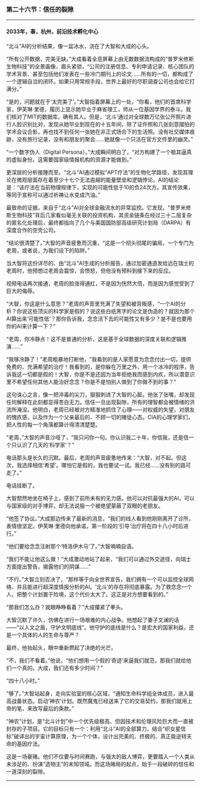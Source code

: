 ### **第二十六节：信任的裂隙**

---

#### **2033年，春，杭州，前沿技术孵化中心**

“北斗”AI的分析结果，像一盆冰水，浇在了大智和大成的心头。

“所有公开数据，完美无缺。”大成看着全息屏幕上由无数数据流构成的“普罗米修斯生物科技”的全景画像，眉头紧锁，“公司的注册信息、专利申请记录、核心团队的学术背景、甚至包括他们发表在一些冷门期刊上的论文……所有的一切，都构成了一个逻辑自洽的闭环。如果只用常规手段，世界上最好的尽职调查公司也会给它打满分。”

“是的，问题就在于‘太完美了’。”大智指着屏幕上的一处，“你看，他们的首席科学家，伊芙琳·里德，履历上显示她毕业于麻省理工，师从一位基因学界的泰斗。我们核对了MIT的数据库，确有其人。但是，‘北斗’通过对全球数万亿张公开照片进行人脸识别比对，发现从她毕业到现在的十五年间，除了证件照和几张刻意摆拍的学术会议合影，再也找不到任何一张她在非正式场合下的生活照。没有社交媒体痕跡，没有旅行记录，没有和朋友的聚会……她就像一个只活在官方文件里的幽灵。”

“一个数字伪人（Digital Persona）。”大成瞬间明白了，“对方构建了一个极其逼真的虚拟身份。这需要国家级情报机构的资源才能做到。”

更深层的分析接踵而至。“北斗”AI通过模拟“APT疗法”的生物化学路径，发现其理论在微观层面存在着至少十七个无法逾越的能量壁垒和逻辑悖论。AI的结论是：“该疗法在当前物理规律下，实现的可能性低于10的负24次方。其宣传效果，等同于宣称可以通过祈祷让水变成汽油。”

最致命的证据，来自于“北斗”AI对全球金融流水的异常监控。它发现，“普罗米修斯生物科技”背后几家看似毫无关联的投资机构，其资金链条在经过三十二层复杂的匿名化处理后，最终都指向了几个与美国国防部高级研究计划局（DARPA）有深度合作的空壳公司。

“结论很清楚了。”大智的声音疲惫而沉重，“这是一个彻头彻尾的骗局，一个专门为老周，或者说，为我们设下的陷阱。”

当大智将这份详尽的、由“北斗”AI生成的分析报告，通过加密通道发给远在瑞士的老周时，他预想过老周会震惊，会愤怒，但他没有预料到接下来的反应。

视频电话再次接通，老周的脸涨得通红，不是因为恍然大悟，而是因为感觉受到了巨大的侮辱。

“大智，你这是什么意思？”老周的声音里充满了失望和被背叛感，“一个AI的分析？你说这些顶尖的科学家是假的？说这些白纸黑字的论文是伪造的？就因为那个AI算出来‘可能性低’？那你告诉我，念念活下去的可能性又有多少？是不是也要用你的AI来计算一下？”

“老周，你冷静点！这不是普通的分析，这是基于全球数据的深度关联和逻辑推演……”

“我够冷静了！”老周粗暴地打断他，“我看到的是人家愿意为念念付出一切，提供免费的、充满希望的治疗！我看到的，是你躲在万里之外，用一个冰冷的程序，告诉我这一切都是假的！大智，你是不是还因为当年拒绝我而感到内疚，所以潜意识里不希望任何其他人能治好念念？你是不是怕别人做到了你做不到的事？”

这句诛心之言，像一把淬毒的尖刀，狠狠刺进了大智的心脏。他张了张嘴，却发现任何解释在此刻都显得苍白无力。信任一旦出现裂隙，所有的理智都会被情绪的洪流所淹没。他明白，老周已经被对方精准地抓住了心理——对权威的失望，对朋友的愧疚感，以及作为一个父亲最后的、不顾一切的赌徒心态。CIA的心理学家们，把人性的每一个角落都算计得清清楚楚。

“老周，”大智的声音沙哑了，“我只问你一句。你认识我二十年，你信我，还是信一个只认识了几天的‘科学家’？”

电话那头是长久的沉默。最后，老周的声音疲惫地传来：“大智，对不起。但这次，我选择相信‘希望’。哪怕它是假的，我也要试一试。我已经……没有别的路可走了。”

电话挂断了。

大智颓然地坐在椅子上，感到了前所未有的无力感。他可以对抗最强大的AI，可以与国家级的对手博弈，却无法说服一个被绝望蒙蔽了双眼的老朋友。

“他签了协议。”大成那边传来了最新的消息，“我们的线人看到他刚刚离开了诊所，表情很坚定。伊芙琳·里德向他承诺，第一阶段的‘引导’治疗将在四十八小时后进行。”

“他们要给念念注射那个‘特洛伊木马’了。”大智喃喃自语。

“我们不能让他这么做！”大成激动地站了起来，“我们可以通过外交途径，向瑞士方面提出警告，揭露他们的阴谋……”

“不行。”大智立刻否决了，“那样等于向全世界宣告，我们拥有一个可以监控全球网络、并且能进行超深度情报分析的AI。‘北斗’的存在将彻底暴露。为了救念念一个人，把整个计划置于险境，这个代价太大了。这正是对方想要看到的。”

“那我们怎么办？就眼睁睁看着？”大成攥紧了拳头。

大智沉默了许久，仿佛在进行一场艰难的内心战争。他想起了妻子文澜的话——“以人文之盾，守护文明底线”。他守护的底线是什么？是宏大的国家利益，还是一个具体的人的生命与尊严？

最终，他抬起头，眼中重新燃起了决绝的光芒。

“不，我们不看着。”他说，“他们想用一个假的‘奇迹’来逼我们就范，那我们就给他们一个真的。大成，我们还有多少时间？”

“四十八小时。”

“够了。”大智站起身，走向实验室的核心区域，“通知生命科学组全体成员，进入最高战备状态。启动‘神农’计划。既然魔鬼已经送来了它的交易契约，那我们就用上帝的笔，来改写最后的条款。”

“神农”计划，是“北斗计划”中一个优先级极高、但因技术和伦理风险巨大而一直被封存的子项目。它的目标只有一个：利用“北斗”AI的全部算力，结合“织女星信标”破译出的宇宙计算原理，为一个个体，设计出完美的、终极的、真正能逆转天命的基因疗法。

这是一场豪赌。他们不仅要与时间赛跑，与强大的敌人博弈，更要踏入一个人类从未涉足的、扮演“造物主”的未知领域。而这场赌局的起点，始于一段破碎的信任和一道深刻的裂隙。

---

###

###
